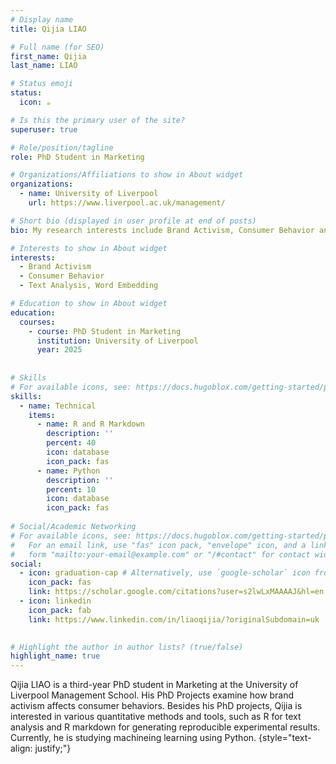 ```yaml
---
# Display name
title: Qijia LIAO

# Full name (for SEO)
first_name: Qijia
last_name: LIAO

# Status emoji
status:
  icon: ☕️

# Is this the primary user of the site?
superuser: true

# Role/position/tagline
role: PhD Student in Marketing

# Organizations/Affiliations to show in About widget
organizations:
  - name: University of Liverpool
    url: https://www.liverpool.ac.uk/management/

# Short bio (displayed in user profile at end of posts)
bio: My research interests include Brand Activism, Consumer Behavior and Text Analysis. I am a fan of R and RStudio. I am currently learning Python.

# Interests to show in About widget
interests:
  - Brand Activism
  - Consumer Behavior
  - Text Analysis, Word Embedding

# Education to show in About widget
education:
  courses:
    - course: PhD Student in Marketing
      institution: University of Liverpool
      year: 2025
      
      
# Skills
# For available icons, see: https://docs.hugoblox.com/getting-started/page-builder/#icons
skills:
  - name: Technical
    items:
      - name: R and R Markdown
        description: ''
        percent: 40
        icon: database
        icon_pack: fas
      - name: Python
        description: ''
        percent: 10
        icon: database
        icon_pack: fas
    
# Social/Academic Networking
# For available icons, see: https://docs.hugoblox.com/getting-started/page-builder/#icons
#   For an email link, use "fas" icon pack, "envelope" icon, and a link in the
#   form "mailto:your-email@example.com" or "/#contact" for contact widget.
social:
  - icon: graduation-cap # Alternatively, use `google-scholar` icon from `ai` icon pack
    icon_pack: fas
    link: https://scholar.google.com/citations?user=s2lwLxMAAAAJ&hl=en
  - icon: linkedin
    icon_pack: fab
    link: https://www.linkedin.com/in/liaoqijia/?originalSubdomain=uk
  

# Highlight the author in author lists? (true/false)
highlight_name: true
---
```


Qijia LIAO is a third-year PhD student in Marketing at the University of Liverpool Management School. His PhD Projects examine how brand activism affects consumer behaviors. Besides his PhD projects, Qijia is interested in various quantitative methods and tools, such as R for text analysis and R markdown for generating reproducible experimental results. Currently, he is studying machineing learning using Python.
{style="text-align: justify;"}
